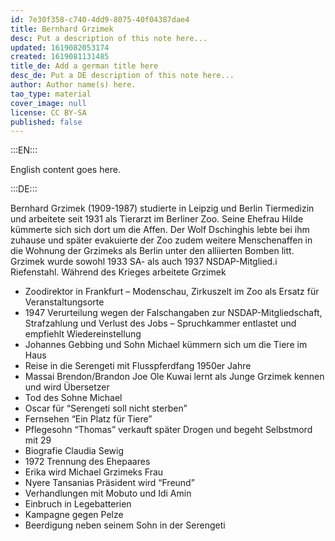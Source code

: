 ```yaml
---
id: 7e30f358-c740-4dd9-8075-40f04387dae4
title: Bernhard Grzimek
desc: Put a description of this note here...
updated: 1619082053174
created: 1619081131485
title_de: Add a german title here
desc_de: Put a DE description of this note here...
author: Author name(s) here.
tao_type: material
cover_image: null
license: CC BY-SA
published: false
---
```


:::EN:::

English content goes here.

:::DE:::

Bernhard Grzimek (1909-1987) studierte in Leipzig und Berlin Tiermedizin und arbeitete seit 1931 als Tierarzt im Berliner Zoo. Seine Ehefrau Hilde kümmerte sich sich dort um die Affen. Der Wolf Dschinghis lebte bei ihm zuhause und später evakuierte der Zoo zudem weitere Menschenaffen in die Wohnung der Grzimeks als Berlin unter den alliierten Bomben litt. Grzimek wurde sowohl 1933 SA- als auch 1937 NSDAP-Mitglied.i Riefenstahl. Während des Krieges arbeitete Grzimek 
* Zoodirektor in Frankfurt – Modenschau, Zirkuszelt im Zoo als Ersatz für Veranstaltungsorte
* 1947 Verurteilung wegen der Falschangaben zur NSDAP-Mitgliedschaft, Strafzahlung und Verlust des Jobs – Spruchkammer entlastet und empfiehlt Wiedereinstellung
* Johannes Gebbing und Sohn Michael kümmern sich um die Tiere im Haus
* Reise in die Serengeti mit Flusspferdfang 1950er Jahre
* Massai Brendon/Brandon Joe Ole Kuwai lernt als Junge Grzimek kennen und wird Übersetzer
* Tod des Sohne Michael
* Oscar für “Serengeti soll nicht sterben”
* Fernsehen “Ein Platz für Tiere”
* Pflegesohn “Thomas” verkauft später Drogen und begeht Selbstmord mit 29
* Biografie Claudia Sewig
* 1972 Trennung des Ehepaares
* Erika wird Michael Grzimeks Frau
* Nyere Tansanias Präsident wird “Freund”
* Verhandlungen mit Mobuto und Idi Amin
* Einbruch in Legebatterien
* Kampagne gegen Pelze
* Beerdigung neben seinem Sohn in der Serengeti




